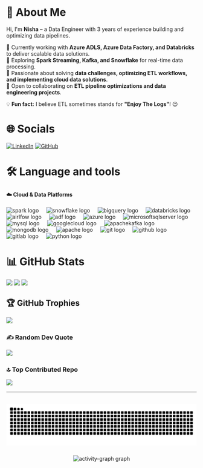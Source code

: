 # 💫 About Me
Hi, I'm **Nisha** – a Data Engineer with 3 years of experience building and optimizing data pipelines.  

🔹 Currently working with **Azure ADLS, Azure Data Factory, and Databricks** to deliver scalable data solutions.  
🔹 Exploring **Spark Streaming, Kafka, and Snowflake** for real-time data processing.  
🔹 Passionate about solving **data challenges, optimizing ETL workflows, and implementing cloud data solutions**.  
🔹 Open to collaborating on **ETL pipeline optimizations and data engineering projects**.  

💡 **Fun fact:** I believe ETL sometimes stands for **"Enjoy The Logs"**! 😉 


# 🌐 Socials
[![LinkedIn](https://img.shields.io/badge/LinkedIn-%230077B5.svg?logo=linkedin&logoColor=white)](https://linkedin.com/in/nisha-s-16410917a) 
[![GitHub](https://img.shields.io/badge/GitHub-%23121011.svg?logo=github&logoColor=white)](https://github.com/Nisha789)

<!--
<div align="center">
  <img src="https://img.shields.io/static/v1?message=LinkedIn&logo=linkedin&label=&color=0077B5&logoColor=white&labelColor=&style=for-the-badge" height="25" alt="linkedin logo"  />
  <img src="https://img.shields.io/static/v1?message=Youtube&logo=youtube&label=&color=FF0000&logoColor=white&labelColor=&style=for-the-badge" height="25" alt="youtube logo"  />
  <img src="https://img.shields.io/static/v1?message=Twitter&logo=twitter&label=&color=1DA1F2&logoColor=white&labelColor=&style=for-the-badge" height="25" alt="twitter logo"  />
</div>

###

<div align="left">
  <img src="https://visitor-badge.laobi.icu/badge?page_id=Nisha789.Nisha789&"  />
</div>
-->

###

<h1 align="left">🛠 Language and tools</h1>

###

#### ☁️ Cloud & Data Platforms


<div align="left">

  <img src="https://assets.streamlinehq.com/image/private/w_300,h_300,ar_1/f_auto/v1/icons/1/apache-spark-94zum7n2swq44413oz16m.png/apache-spark-xntvdsnrrb09llwflruka.png?_a=DAJFJtWIZAAC" height="40" alt="spark logo"  />
  <img width="12" />
  <img src="https://logos-world.net/wp-content/uploads/2022/11/Snowflake-Emblem.png" height="40" alt="snowflake logo"  />
  <img width="12" />
  <img src="https://1000logos.net/wp-content/uploads/2024/10/BigQuery-Logo.jpg" height="40" alt="bigquery logo"  />
  <img width="12" />
  <img src="https://encrypted-tbn0.gstatic.com/images?q=tbn:ANd9GcS36Vt4wSXF8AZGnryASm-iL1f71ucL1f9pjg&s" height="40" alt="databricks logo"  />
  <img width="12" />
  <img src="https://encrypted-tbn0.gstatic.com/images?q=tbn:ANd9GcTFzCIuPsPokbP-V0RFFgCRJqcve5gpjJmTtg&s" height="40" alt="airlfow logo"  />
  <img width="12" />
  <img src="https://encrypted-tbn0.gstatic.com/images?q=tbn:ANd9GcQgUVmHlPzCUAPXfI75lpYeQnxWWzUyB86qhA&s" height="40" alt="adf logo"  />
  <img width="12" />
  <img src="https://cdn.jsdelivr.net/gh/devicons/devicon/icons/azure/azure-original.svg" height="40" alt="azure logo"  />
  <img width="12" />
  <img src="https://cdn.jsdelivr.net/gh/devicons/devicon/icons/microsoftsqlserver/microsoftsqlserver-plain.svg" height="40" alt="microsoftsqlserver logo"  />
  <img width="12" />
  <img src="https://cdn.jsdelivr.net/gh/devicons/devicon/icons/mysql/mysql-original.svg" height="40" alt="mysql logo"  />
  <img width="12" />
  <img src="https://cdn.jsdelivr.net/gh/devicons/devicon/icons/googlecloud/googlecloud-original.svg" height="40" alt="googlecloud logo"  />
  <img width="12" />
  <img src="https://cdn.jsdelivr.net/gh/devicons/devicon/icons/apachekafka/apachekafka-original.svg" height="40" alt="apachekafka logo"  />
  <img width="12" />
  <img src="https://cdn.jsdelivr.net/gh/devicons/devicon/icons/mongodb/mongodb-original.svg" height="40" alt="mongodb logo"  />
  <img width="12" />
  <img src="https://cdn.jsdelivr.net/gh/devicons/devicon/icons/apache/apache-original.svg" height="40" alt="apache logo"  />
  <img width="12" />
  <img src="https://cdn.jsdelivr.net/gh/devicons/devicon/icons/git/git-original.svg" height="40" alt="git logo"  />
  <img width="12" />
  <img src="https://cdn.jsdelivr.net/gh/devicons/devicon/icons/github/github-original.svg" height="40" alt="github logo"  />
  <img width="12" />
  <img src="https://cdn.jsdelivr.net/gh/devicons/devicon/icons/gitlab/gitlab-original.svg" height="40" alt="gitlab logo"  />
  <img width="12" />
  <img src="https://cdn.jsdelivr.net/gh/devicons/devicon/icons/python/python-original.svg" height="40" alt="python logo"  />
</div>

###

# 📊 GitHub Stats
![](https://github-readme-stats.vercel.app/api?username=Nisha789&theme=default&hide_border=false&include_all_commits=true&count_private=true) 
![](https://nirzak-streak-stats.vercel.app/?user=Nisha789&theme=default&hide_border=false)
![](https://github-readme-stats.vercel.app/api/top-langs/?username=Nisha789&theme=default&hide_border=false&include_all_commits=true&count_private=true&layout=compact)

## 🏆 GitHub Trophies
![](https://github-profile-trophy.vercel.app/?username=Nisha789&theme=radical&no-frame=false&no-bg=true&margin-w=4)

### ✍️ Random Dev Quote
![](https://quotes-github-readme.vercel.app/api?type=horizontal&theme=default)

### 🔝 Top Contributed Repo
![](https://github-contributor-stats.vercel.app/api?username=Nisha789&limit=5&theme=default&combine_all_yearly_contributions=true)

---
<!-- Proudly created with GPRM ( https://gprm.itsvg.in ) -->

<br clear="both">

<img src="https://raw.githubusercontent.com/Nisha789/Nisha789/output/snake.svg" alt="Snake animation" />

###

<div align="center">
  <img src="https://github-readme-activity-graph.vercel.app/graph?username=Nisha789&bg_color=ffffff&color=000000&line=1f78c1&point=ff5733&area=true&hide_border=true" height="300" alt="activity-graph graph" />
</div>

###

<!--
###

<div align="center">
  <img src="https://profile-counter.glitch.me/Nisha789/count.svg?"  />
</div>

###

<div align="center">
  <img src="https://github-readme-stats.vercel.app/api?username=Nisha789&hide_title=false&hide_rank=false&show_icons=true&include_all_commits=true&count_private=true&disable_animations=false&theme=dracula&locale=en&hide_border=false&order=1" height="150" alt="stats graph"  />
  <img src="https://github-readme-stats.vercel.app/api/top-langs?username=Nisha789&locale=en&hide_title=false&layout=compact&card_width=320&langs_count=5&theme=dracula&hide_border=false&order=2" height="150" alt="languages graph"  />
  <img src="https://streak-stats.demolab.com?user=Nisha789&locale=en&mode=daily&theme=dracula&hide_border=false&border_radius=5&order=3" height="150" alt="streak graph"  />
  <img src="https://github-profile-trophy.vercel.app?username=Nisha789&theme=dracula&column=-1&row=1&margin-w=8&margin-h=8&no-bg=false&no-frame=false&order=4" height="150" alt="trophy graph"  />
  <img src="https://github-readme-activity-graph.vercel.app/graph?username=Nisha789&radius=16&theme=react&area=true&order=5" height="300" alt="activity-graph graph"  />
</div>

###
-->
